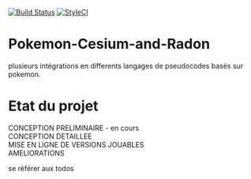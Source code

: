 [![Build Status](https://travis-ci.org/PYLOTT/Pokemon-Cesium-and-Radon.svg?branch=master)](https://travis-ci.org/PYLOTT/Pokemon-Cesium-and-Radon)   [![StyleCI](https://github.styleci.io/repos/184878568/shield?branch=master)](https://github.styleci.io/repos/184878568)

# Pokemon-Cesium-and-Radon
plusieurs intégrations en differents langages de pseudocodes basés sur pokemon.

# Etat du projet

CONCEPTION PRELIMINAIRE - en cours<br>
CONCEPTION DETAILLEE<br>
MISE EN LIGNE DE VERSIONS JOUABLES<br>
AMELIORATIONS<br>

se référer aux todos
